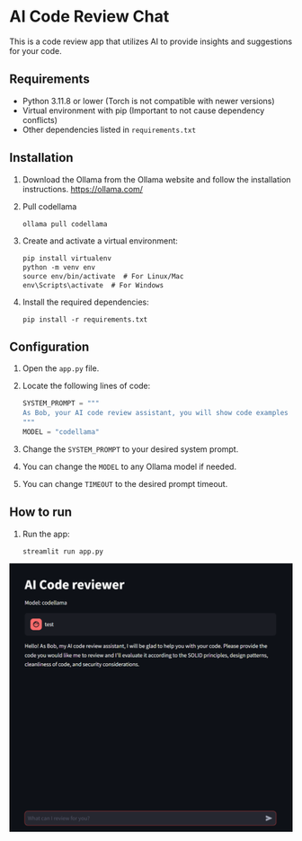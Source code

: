 # AI Code Review Chat

This is a code review app that utilizes AI to provide insights and suggestions for your code. 


## Requirements

- Python 3.11.8 or lower (Torch is not compatible with newer versions)
- Virtual environment with pip (Important to not cause dependency conflicts)
- Other dependencies listed in `requirements.txt`

## Installation

1. Download the Ollama from the Ollama website and follow the installation instructions. https://ollama.com/

2. Pull codellama

    ```shell
    ollama pull codellama
    ```

3. Create and activate a virtual environment:

    ```shell
    pip install virtualenv
    python -m venv env
    source env/bin/activate  # For Linux/Mac
    env\Scripts\activate  # For Windows
    ```

4. Install the required dependencies:

    ```shell
    pip install -r requirements.txt
    ```

## Configuration

1. Open the `app.py` file.

2. Locate the following lines of code:

    ```python
    SYSTEM_PROMPT = """
    As Bob, your AI code review assistant, you will show code examples to code that needs improvement and explain why its better.
    """
    MODEL = "codellama"
    ```

3. Change the `SYSTEM_PROMPT` to your desired system prompt.

4. You can change the `MODEL` to any Ollama model if needed.

5. You can change `TIMEOUT` to the desired prompt timeout.

## How to run

1. Run the app:

    ```shell
    streamlit run app.py
    ```
![Image Description](example.png)
